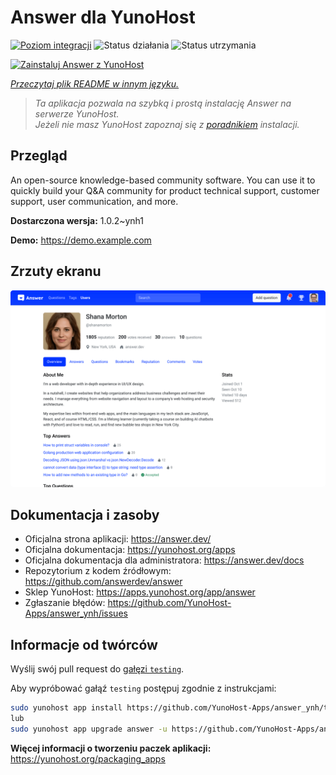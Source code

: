 <!--
To README zostało automatycznie wygenerowane przez <https://github.com/YunoHost/apps/tree/master/tools/readme_generator>
Nie powinno być ono edytowane ręcznie.
-->

# Answer dla YunoHost

[![Poziom integracji](https://apps.yunohost.org/badge/integration/answer)](https://ci-apps.yunohost.org/ci/apps/answer/)
![Status działania](https://apps.yunohost.org/badge/state/answer)
![Status utrzymania](https://apps.yunohost.org/badge/maintained/answer)

[![Zainstaluj Answer z YunoHost](https://install-app.yunohost.org/install-with-yunohost.svg)](https://install-app.yunohost.org/?app=answer)

*[Przeczytaj plik README w innym języku.](./ALL_README.md)*

> *Ta aplikacja pozwala na szybką i prostą instalację Answer na serwerze YunoHost.*  
> *Jeżeli nie masz YunoHost zapoznaj się z [poradnikiem](https://yunohost.org/install) instalacji.*

## Przegląd

An open-source knowledge-based community software. You can use it to quickly build your Q&A community for product technical support, customer support, user communication, and more.


**Dostarczona wersja:** 1.0.2~ynh1

**Demo:** <https://demo.example.com>

## Zrzuty ekranu

![Zrzut ekranu z Answer](./doc/screenshots/screenshot.png)

## Dokumentacja i zasoby

- Oficjalna strona aplikacji: <https://answer.dev/>
- Oficjalna dokumentacja: <https://yunohost.org/apps>
- Oficjalna dokumentacja dla administratora: <https://answer.dev/docs>
- Repozytorium z kodem źródłowym: <https://github.com/answerdev/answer>
- Sklep YunoHost: <https://apps.yunohost.org/app/answer>
- Zgłaszanie błędów: <https://github.com/YunoHost-Apps/answer_ynh/issues>

## Informacje od twórców

Wyślij swój pull request do [gałęzi `testing`](https://github.com/YunoHost-Apps/answer_ynh/tree/testing).

Aby wypróbować gałąź `testing` postępuj zgodnie z instrukcjami:

```bash
sudo yunohost app install https://github.com/YunoHost-Apps/answer_ynh/tree/testing --debug
lub
sudo yunohost app upgrade answer -u https://github.com/YunoHost-Apps/answer_ynh/tree/testing --debug
```

**Więcej informacji o tworzeniu paczek aplikacji:** <https://yunohost.org/packaging_apps>
